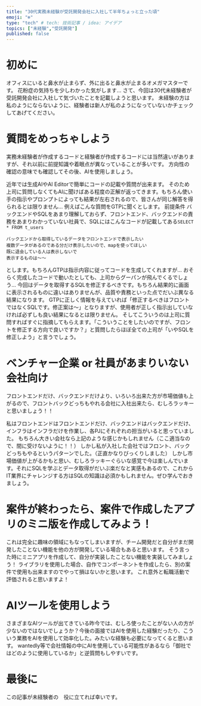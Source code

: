 ```yaml
---
title: "30代実務未経験が受託開発会社に入社して半年ちょっと立った頃"
emoji: "❄️"
type: "tech" # tech: 技術記事 / idea: アイデア
topics: ["未経験","受託開発"]
published: false
---
```


# 初めに
オフィスにいると鼻水が止まらず、外に出ると鼻水が止まるオメガマスターです。
花粉症の気持ちを少しわかった気がします…
さて、今回は30代未経験者が受託開発会社に入社して気づいたことを記載しようと思います。
未経験の方は私のようにならないように、経験者は新人が私のようになっていないかチェックしてあげてください。

# 質問をめっちゃしよう
実務未経験者が作成するコードと経験者が作成するコードには当然違いがありますが、それ以前に前提知識や着眼点が異なっていることが多いです。
方向性の確認の意味でも確認してその後、AIを使用しましょう。

近年では生成AIやAI Editorで簡単にコードの記載や質問が出来ます。
そのため上司に質問しなくてもAIに聞けばある程度の正解が返ってきます。もちろん使い手の指示やプロンプトによっても結果が左右されるので、皆さんが同じ解答を得られるとは限りません…
例えばこんな質問をGTPに聞くとします。
前提条件
バックエンドやSQLをあまり理解しておらず、フロントエンド、バックエンドの責務をあまりわかっていない社員で、SQLにはこんなコードが記載してある`SELECT * FROM t_users`

```
バックエンドから取得しているデータをフロントエンドで表示したい
複数データがあるのである分だけ表示したいので、mapを使ってほしい
既に退会している人は表示しないで
表示するものは〜〜
```
とします。もちろんGTPは指示内容に従ってコードを生成してくれますが…
おそらく完成したコードで動いたとしても、上司からグーパンが飛んでくるでしょう…
今回はデータを取得するSQLを修正するべきです。もちろん結果的に画面に表示されるものに違いはありませんが、品質や責務といった点でだいぶ異なる結果になります。
GTPに正しく情報を与えていれば「修正するべきはフロントではなくSQLです。修正案は〜」となりますが、使用者が正しく指示出していなければ必ずしも良い結果になるとは限りません。
そしてこういうのは上司に質問すればすぐに指摘してもらえます。「こういうことをしたいのですが、フロントを修正する方向で良いですか？」と質問したらほぼ全ての上司が「いやSQLを修正しよう」と言うでしょう。

# ベンチャー企業 or 社員があまりいない会社向け
フロントエンドだけ、バックエンドだけより、いろいろ出来た方が市場価値も上がるので、フロントバックどっちもやれる会社に入社出来たら、むしろラッキーと思いましょう！！

私はフロントエンドはフロントエンドだけ、バックエンドはバックエンドだけ、インフラはインフラだけを作業し、各PJにそれぞれの担当がいると思っていました。
もちろん大きい会社なら上記のような感じかもしれません（ここ適当なので、間に受けないように！！）
しかし私が入社した会社ではフロント、バックどっちもやるというパターンでした。（正直かなりびっくりしました）
しかし市場価値が上がるかもと思い、むしろラッキーぐらいな感覚で今は楽しんでいます。それにSQLを学ぶとデータ取得がだいぶ楽だなと実感もあるので、これからIT業界にチャレンジする方はSQLの知識は必須かもしれません。ぜひ学んでおきましょう。

# 案件が終わったら、案件で作成したアプリのミニ版を作成してみよう！
これは完全に趣味の領域にもなってしまいますが、チーム開発だと自分がまだ開発したことない機能を他の方が開発している場合もあると思います。
そう言った時にミニアプリを作成して、自分が実装したことない機能を実装してみましょう！
ライブラリを使用した場合、自作でコンポーネントを作成したら、別の案件で使用も出来ますのでやって損はないかと思います。
これ意外と転職活動で評価されると思いますよ！

# AIツールを使用しよう
さまざまなAIツールが出てきている昨今では、むしろ使ったことがない人の方が少ないのではないでしょうか？今後の面接ではAIを使用した経験だったり、こういう業務をAIを使用して効率化した。みたいな経験も必要になってくると思います。
wantedly等で会社情報の中にAIを使用している可能性があるなら「御社ではどのように使用しているか」と逆質問もしやすいです。

# 最後に
この記事が未経験者の　役に立てれば幸いです。